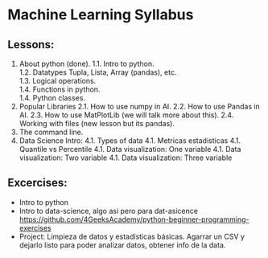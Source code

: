 # Machine Learning Syllabus

## Lessons:

1. About python (done). 
   1.1. Intro to python.  
   1.2. Datatypes Tupla, Lista, Array (pandas), etc.   
   1.3. Logical operations.  
   1.4. Functions in python.  
   1.4. Python classes.  
2. Popular Libraries
   2.1. How to use numpy in AI.
   2.2. How to use Pandas in AI.
   2.3. How to use MatPlotLib (we will talk more about this).
   2.4. Working with files (new lesson but its pandas).
3. The command line.
4. Data Science Intro:
   4.1. Types of data
   4.1. Metricas estadisticas
   4.1. Quantile vs Percentile
   4.1. Data visualization: One variable
   4.1. Data visualization: Two variable
   4.1. Data visualization: Three variable

## Excercises:

- Intro to python
- Intro to data-science, algo asi pero para dat-asicence https://github.com/4GeeksAcademy/python-beginner-programming-exercises
- Project: Limpieza de datos y estadísticas básicas. Agarrar un CSV y dejarlo listo para poder analizar datos, obtener info de la data.
